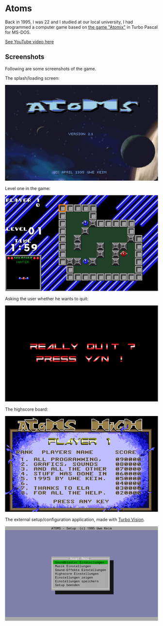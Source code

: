 # Atoms

Back in 1995, I was 22 and I studied at our local university, I had programmed a computer game based on [the game "Atomix"](https://en.wikipedia.org/wiki/Atomix_(video_game)) in Turbo Pascal for MS-DOS. 

[See YouTube video here](https://youtu.be/gdbhJfQu5CE)

## Screenshots

Following are some screenshots of the game.

The splash/loading screen:

![Image](images/atoms-screenshot-2.png)

Level one in the game:

![Image](images/atoms-screenshot-5.png)

Asking the user whether he wants to quit:

![Image](images/atoms-screenshot-3.png)

The highscore board:

![Image](images/atoms-screenshot-4.png)

The external setup/configuration application, made with [Turbo Vision](https://en.wikipedia.org/wiki/Turbo_Vision).

![Image](images/atoms-screenshot-1.png)
